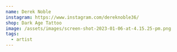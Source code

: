 ```yaml
---
name: Derek Noble
instagram: https://www.instagram.com/dereknoble36/
shop: Dark Age Tattoo
image: /assets/images/screen-shot-2023-01-06-at-4.15.25-pm.png
tags:
  - artist
---
```

